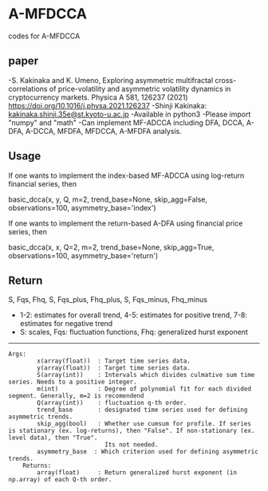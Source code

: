 # A-MFDCCA
codes for A-MFDCCA

## paper
-S. Kakinaka and K. Umeno, Exploring asymmetric multifractal cross-correlations of price-volatility and asymmetric volatility dynamics in cryptocurrency markets. Physica A 581, 126237 (2021) https://doi.org/10.1016/j.physa.2021.126237
-Shinji Kakinaka: kakinaka.shinji.35e@st.kyoto-u.ac.jp
-Available in python3
-Please import "numpy" and "math"
-Can implement MF-ADCCA including DFA, DCCA, A-DFA, A-DCCA, MFDFA, MFDCCA, A-MFDFA analysis.

## Usage

If one wants to implement the index-based MF-ADCCA using log-return financial series, then

basic_dcca(x, y, Q, m=2, trend_base=None, skip_agg=False, observations=100, asymmetry_base='index')

If one wants to implement the return-based A-DFA using financial price series, then

basic_dcca(x, x, Q=2, m=2, trend_base=None, skip_agg=True, observations=100, asymmetry_base='return')

## Return

S, Fqs, Fhq, S, Fqs_plus, Fhq_plus, S, Fqs_minus, Fhq_minus
- 1-2: estimates for overall trend, 4-5: estimates for positive trend, 7-8: estimates for negative trend
- S: scales, Fqs: fluctuation functions, Fhq: generalized hurst exponent

---------------
	Args:
            x(array(float))  : Target time series data.
            y(array(float))  : Target time series data.
            S(array(int))    : Intervals which divides culmative sum time series. Needs to a positive integer.
            m(int)           : Degree of polynomial fit for each divided segment. Generally, m=2 is recomendend
            Q(array(int))    : fluctuation q-th order.
            trend_base       : designated time series used for defining asymmetric trends.
            skip_agg(bool)   : Whether use cumsum for profile. If series is stationary (ex. log-returns), then "False". If non-stationary (ex. level data), then "True".
                               Its not needed.
            asymmetry_base  : Which criterion used for defining asymmetric trends.
        Returns:
            array(float)     : Return generalized hurst exponent (in np.array) of each Q-th order.
